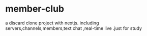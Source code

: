 # member-club
a discard clone project with nextjs. including servers,channels,members,text chat ,real-time live .just for study 
